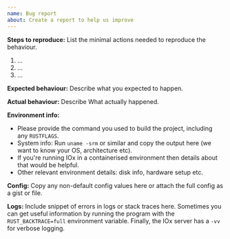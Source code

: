 ```yaml
---
name: Bug report
about: Create a report to help us improve
---
```


<!--

Thank you for reporting a bug in InfluxDB IOx.

Have you read the contributing section of the README? Please do if you haven't.
https://github.com/influxdata/influxdb_iox/blob/main/README.md

* Please ask usage questions in the Influx Slack (there is an #influxdb-iox channel).
    * https://influxdata.com/slack
* Please don't open duplicate issues; use the search. If there is an existing issue please don't add "+1" or "me too" comments; only add comments with new information.
* Please check whether the bug can be reproduced with tip of main.
* The fastest way to fix a bug is to open a Pull Request.
    * https://github.com/influxdata/influxdb/pulls

-->

__Steps to reproduce:__
List the minimal actions needed to reproduce the behaviour.

1. ...
2. ...
3. ...

__Expected behaviour:__
Describe what you expected to happen.

__Actual behaviour:__
Describe What actually happened.

__Environment info:__

* Please provide the command you used to build the project, including any `RUSTFLAGS`.
* System info: Run `uname -srm` or similar and copy the output here (we want to know your OS, architecture etc).
* If you're running IOx in a containerised environment then details about that would be helpful.
* Other relevant environment details: disk info, hardware setup etc.

__Config:__
Copy any non-default config values here or attach the full config as a gist or file.

<!-- The following sections are only required if relevant. -->

__Logs:__
Include snippet of errors in logs or stack traces here.
Sometimes you can get useful information by running the program with the `RUST_BACKTRACE=full` environment variable.
Finally, the IOx server has a `-vv` for verbose logging.

